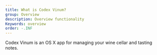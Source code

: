```yaml
---
title: What is Codex Vinum?
group: Overview
description: Overview functionality
Keywords: overview
order: -.INF
---
```


Codex Vinum is an OS X app for managing your wine cellar and tasting notes. 

